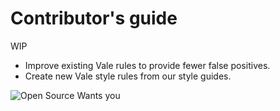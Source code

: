# Contributor's guide

WIP

* Improve existing Vale rules to provide fewer false positives.
* Create new Vale style rules from our style guides.

![Open Source Wants you](./images/open-source-wants-you.jpg)

